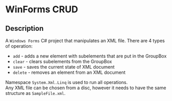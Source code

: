 # WinForms CRUD
## Description
A `Windows Forms` C# project that manipulates an XML file.
There are 4 types of operation:
- `add` - adds a new element with subelements that are put in the GroupBox
- `clear` - clears subelements from the GroupBox
- `save` - saves the current state of XML document
- `delete` - removes an element from an XML document

Namespace `System.Xml.Linq` is used to run all operations.\
Any XML file can be chosen from a disc, however it needs to have the same structure as `SampleFile.xml`.
